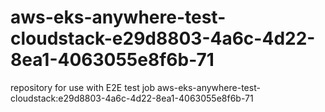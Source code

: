 # aws-eks-anywhere-test-cloudstack-e29d8803-4a6c-4d22-8ea1-4063055e8f6b-71
repository for use with E2E test job aws-eks-anywhere-test-cloudstack:e29d8803-4a6c-4d22-8ea1-4063055e8f6b-71
